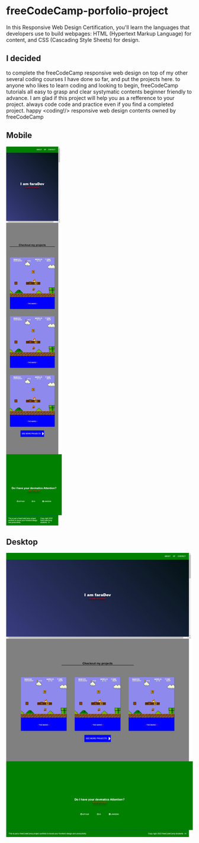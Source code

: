 # freeCodeCamp-porfolio-project
In this Responsive Web Design Certification, you'll learn the languages that developers use to build webpages: HTML (Hypertext Markup Language) for content, and CSS (Cascading Style Sheets) for design.





## I decided
to complete the freeCodeCamp responsive web design on top of my other several coding courses I have done so far, and put the projects here. to anyone who likes to learn coding and looking to begin, freeCodeCamp tutorials all easy to grasp and clear systymatic contents beginner friendly to advance. I am glad if this project will help you as a refference to your project. always code code and practice even if you find a completed project. happy <coding!/> responsive web design contents owned by freeCodeCamp



## Mobile

![](https://github.com/faradeen-ja/freeCodeCamp-porfolio-project/blob/0da847327c2b82eb356cc32a2d00d60c4747af9c/Mobile%20device.jpeg)


## Desktop

![](https://github.com/faradeen-ja/freeCodeCamp-porfolio-project/blob/7828608837110210f494f071b45dbed663c6d3dc/Desktoop.jpeg)
